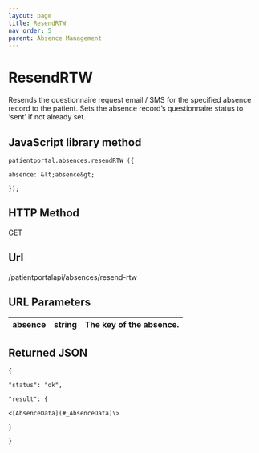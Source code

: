 ```yaml
---
layout: page
title: ResendRTW
nav_order: 5
parent: Absence Management
---
```


# ResendRTWResends the questionnaire request email / SMS for the specified absence record to the patient. Sets the absence record’s questionnaire status to ‘sent’ if not already set.## JavaScript library method```patientportal.absences.resendRTW ({absence: &lt;absence&gt;});```## HTTP MethodGET## ****Url****/patientportalapi/absences/resend-rtw## URL Parameters| absence | string | The key of the absence. || --- | --- | --- |## Returned JSON```{"status": "ok","result": {<[AbsenceData](#_AbsenceData)\>}}```